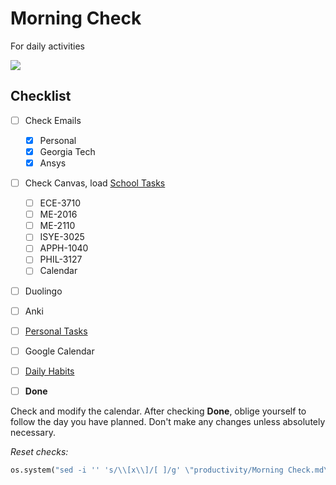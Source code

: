 # Morning Check
For daily activities

![](../media/Pasted%20image%2020241106071600.png)

## Checklist

- [ ] Check Emails
	- [x] Personal
	- [x] Georgia Tech
	- [x] Ansys
- [ ] Check Canvas, load [School Tasks](School%20Tasks.md)
	- [ ] ECE-3710
	- [ ] ME-2016
	- [ ] ME-2110
	- [ ] ISYE-3025
	- [ ] APPH-1040
	- [ ] PHIL-3127
	- [ ] Calendar
- [ ] Duolingo
- [ ] Anki 
- [ ] [Personal Tasks](Personal%20Tasks.md)
- [ ] Google Calendar
- [ ] [Daily Habits](https://app.dailyhabits.xyz)
- [ ] **Done**


Check and modify the calendar. After checking **Done**, oblige yourself to follow the day you have planned. Don't make any changes unless absolutely necessary.



*Reset checks:*
```python
os.system("sed -i '' 's/\\[x\\]/[ ]/g' \"productivity/Morning Check.md\"")
```